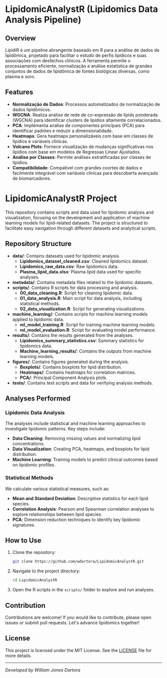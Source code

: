# LipidomicAnalystR (Lipidomics Data Analysis Pipeline)

## Overview
LipidiR é um pipeline abrangente baseado em R para a análise de dados de lipidômica, projetado para facilitar o estudo de perfis lipídicos e suas associações com desfechos clínicos. A ferramenta permite o processamento eficiente, normalização e análise estatística de grandes conjuntos de dados de lipidômica de fontes biológicas diversas, como plasma e soro.

## Features
- **Normalização de Dados**: Processos automatizados de normalização de dados lipidômicos.
- **WGCNA**: Realiza análise de rede de co-expressão de lipids ponderada (WGCNA) para identificar clusters de lipídios altamente correlacionados.
- **PCA**: Implementa análise de componentes principais (PCA) para identificar padrões e reduzir a dimensionalidade.
- **Heatmaps**: Gera heatmaps personalizáveis com base em classes de lipídios e variáveis clínicas.
- **Volcano Plots**: Fornece visualização de mudanças significativas nos lipídios com base em modelos de Regressao Linear Ajustados.
- **Análise por Classes**: Permite análises estratificadas por classes de lipídios.
- **Compatibilidade**: Compatível com grandes coortes de dados e facilmente integrável com variáveis clínicas para descoberta avançada de biomarcadores.

# LipidomicAnalystR Project

This repository contains scripts and data used for lipidomic analysis and visualization, focusing on the development and application of machine learning models for lipid-related datasets. The project is structured to facilitate easy navigation through different datasets and analytical scripts.

## Repository Structure

- **data/**: Contains datasets used for lipidomic analysis.
  - **Lipidomics_dataset_cleaned.csv**: Cleaned lipidomics dataset.
  - **Lipidomics_raw_data.csv**: Raw lipidomics data.
  - **Plasma_lipid_data.xlsx**: Plasma lipid data used for specific analyses.
- **metadata/**: Contains metadata files related to the lipidomic datasets.
- **scripts/**: Contains R scripts for data processing and analysis.
  - **00_data_cleaning.R**: Script for cleaning lipidomic data.
  - **01_data_analysis.R**: Main script for data analysis, including statistical methods.
  - **02_data_visualization.R**: Script for generating visualizations.
- **machine_learning/**: Contains scripts for machine learning models applied to lipidomic data.
  - **ml_model_training.R**: Script for training machine learning models.
  - **ml_model_evaluation.R**: Script for evaluating model performance.
- **results/**: Contains the results generated from the analyses.
  - **Lipidomics_summary_statistics.csv**: Summary statistics for lipidomics data.
  - **Machine_learning_results/**: Contains the outputs from machine learning models.
- **figures/**: Contains figures generated during the analysis.
  - **Boxplots/**: Contains boxplots for lipid distribution.
  - **Heatmaps/**: Contains heatmaps for correlation matrices.
  - **PCA/**: Principal Component Analysis plots.
- **tests/**: Contains test scripts and data for verifying analysis methods.

## Analyses Performed

### Lipidomic Data Analysis

The analyses include statistical and machine learning approaches to investigate lipidomic patterns. Key steps include:

- **Data Cleaning**: Removing missing values and normalizing lipid concentrations.
- **Data Visualization**: Creating PCA, heatmaps, and boxplots for lipid distribution.
- **Machine Learning**: Training models to predict clinical outcomes based on lipidomic profiles.

### Statistical Methods

We calculate various statistical measures, such as:

- **Mean and Standard Deviation**: Descriptive statistics for each lipid species.
- **Correlation Analysis**: Pearson and Spearman correlation analyses to explore relationships between lipid species.
- **PCA**: Dimension reduction techniques to identify key lipidomic signatures.

## How to Use

1. Clone the repository:
    ```sh
    git clone https://github.com/wdartora/LipidomicAnalystR.git
    ```
2. Navigate to the project directory:
    ```sh
    cd LipidomicAnalystR
    ```
3. Open the R scripts in the `scripts/` folder to explore and run analyses.

## Contribution

Contributions are welcome! If you would like to contribute, please open issues or submit pull requests. Let's advance lipidomics together!

## License

This project is licensed under the MIT License. See the [LICENSE](LICENSE) file for more details.

---

*Developed by William Jones Dartora*
